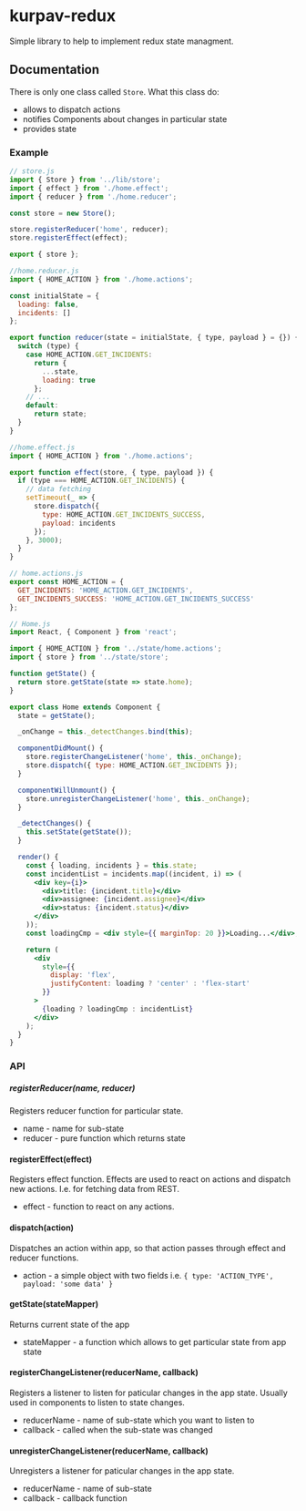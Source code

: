 # kurpav-redux

Simple library to help to implement redux state managment.

## Documentation

There is only one class called `Store`. What this class do:

- allows to dispatch actions
- notifies Components about changes in particular state
- provides state

### Example

```js
// store.js
import { Store } from '../lib/store';
import { effect } from './home.effect';
import { reducer } from './home.reducer';

const store = new Store();

store.registerReducer('home', reducer);
store.registerEffect(effect);

export { store };
```

```js
//home.reducer.js
import { HOME_ACTION } from './home.actions';

const initialState = {
  loading: false,
  incidents: []
};

export function reducer(state = initialState, { type, payload } = {}) {
  switch (type) {
    case HOME_ACTION.GET_INCIDENTS:
      return {
        ...state,
        loading: true
      };
    // ...
    default:
      return state;
  }
}
```

```js
//home.effect.js
import { HOME_ACTION } from './home.actions';

export function effect(store, { type, payload }) {
  if (type === HOME_ACTION.GET_INCIDENTS) {
    // data fetching
    setTimeout(_ => {
      store.dispatch({
        type: HOME_ACTION.GET_INCIDENTS_SUCCESS,
        payload: incidents
      });
    }, 3000);
  }
}
```

```js
// home.actions.js
export const HOME_ACTION = {
  GET_INCIDENTS: 'HOME_ACTION.GET_INCIDENTS',
  GET_INCIDENTS_SUCCESS: 'HOME_ACTION.GET_INCIDENTS_SUCCESS'
};
```

```jsx
// Home.js
import React, { Component } from 'react';

import { HOME_ACTION } from '../state/home.actions';
import { store } from '../state/store';

function getState() {
  return store.getState(state => state.home);
}

export class Home extends Component {
  state = getState();

  _onChange = this._detectChanges.bind(this);

  componentDidMount() {
    store.registerChangeListener('home', this._onChange);
    store.dispatch({ type: HOME_ACTION.GET_INCIDENTS });
  }

  componentWillUnmount() {
    store.unregisterChangeListener('home', this._onChange);
  }

  _detectChanges() {
    this.setState(getState());
  }

  render() {
    const { loading, incidents } = this.state;
    const incidentList = incidents.map((incident, i) => (
      <div key={i}>
        <div>title: {incident.title}</div>
        <div>assignee: {incident.assignee}</div>
        <div>status: {incident.status}</div>
      </div>
    ));
    const loadingCmp = <div style={{ marginTop: 20 }}>Loading...</div>;

    return (
      <div
        style={{
          display: 'flex',
          justifyContent: loading ? 'center' : 'flex-start'
        }}
      >
        {loading ? loadingCmp : incidentList}
      </div>
    );
  }
}
```

### API

##### registerReducer(name, reducer)

Registers reducer function for particular state.

- name - name for sub-state
- reducer - pure function which returns state

#### registerEffect(effect)

Registers effect function. Effects are used to react on actions and dispatch new actions. I.e. for fetching data from REST.

- effect - function to react on any actions.

#### dispatch(action)

Dispatches an action within app, so that action passes through effect and reducer functions.

- action - a simple object with two fields i.e. `{ type: 'ACTION_TYPE', payload: 'some data' }`

#### getState(stateMapper)

Returns current state of the app

- stateMapper - a function which allows to get particular state from app state

#### registerChangeListener(reducerName, callback)

Registers a listener to listen for paticular changes in the app state. Usually used in components to listen to state changes.

- reducerName - name of sub-state which you want to listen to
- callback - called when the sub-state was changed

#### unregisterChangeListener(reducerName, callback)

Unregisters a listener for paticular changes in the app state.

- reducerName - name of sub-state
- callback - callback function
